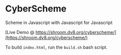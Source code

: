 # CyberScheme

Scheme in Javascript with Javascript for Javascript

[Live Demo @ https://shroom.dv8.org/cyberscheme/](https://shroom.dv8.org/cyberscheme/)

To build `index.html`, run the `build.sh` bash script.
